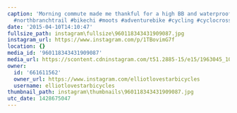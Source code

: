 ```yaml
---
caption: 'Morning commute made me thankful for a high BB and waterproof bags. #lovestarbicyclebags
  #northbranchtrail #bikechi #moots #adventurebike #cycling #cyclocross #cx #bikecommute'
date: '2015-04-10T14:10:47'
fullsize_path: instagram\fullsize\960118343431909087.jpg
instagram_url: https://www.instagram.com/p/1TBovimG7f
location: {}
media_id: '960118343431909087'
media_url: https://scontent.cdninstagram.com/t51.2885-15/e15/1963045_100198380311533_935398843_n.jpg?ig_cache_key=OTYwMTE4MzQzNDMxOTA5MDg3.2
owner:
  id: '661611562'
  owner_url: https://www.instagram.com/elliotlovestarbicycles
  username: elliotlovestarbicycles
thumbnail_path: instagram\thumbnails\960118343431909087.jpg
utc_date: 1428675047
---
```

